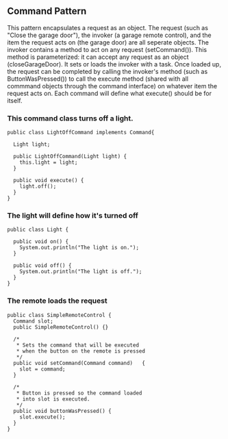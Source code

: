 ## Command Pattern  

This pattern encapsulates a request as an object.  The request (such as "Close the garage door"), the invoker
(a garage remote control), and the item the request acts on (the garage door) are all seperate objects.
The invoker contains a method to act on any request (setCommand()).  This method is parameterized: it can accept any 
request as an object (closeGarageDoor).  It sets or loads the invoker with a task.  Once loaded up, the request can be 
completed by calling the invoker's method (such as ButtonWasPressed()) to call the execute method (shared with all 
commmand objects through the command interface) on whatever item the request acts on.  Each command will define what
execute() should be for itself.  


### This command class turns off a light.

    public class LightOffCommand implements Command{

      Light light;

      public LightOffCommand(Light light) {
        this.light = light;
      }

      public void execute() {
        light.off();		
      }	
    }

### The light will define how it's turned off

    public class Light {

      public void on() {
        System.out.println("The light is on.");		
      }	

      public void off() {
        System.out.println("The light is off.");
      }
    }
   
### The remote loads the request

    public class SimpleRemoteControl {
      Command slot;
      public SimpleRemoteControl() {}

      /*
       * Sets the command that will be executed
       * when the button on the remote is pressed
       */
      public void setCommand(Command command) 	{
        slot = command;
      }

      /*
       * Button is pressed so the command loaded
       * into slot is executed.
       */
      public void buttonWasPressed() {
        slot.execute();
      }
    }
